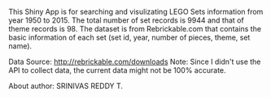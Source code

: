 This Shiny App is for searching and visulizating LEGO Sets information from year 1950 to 2015. The total number of set records is 9944 and that of theme records is 98.
The dataset is from Rebrickable.com that contains the basic information of each set (set id, year, number of pieces, theme, set name).

Data Source: http://rebrickable.com/downloads
Note: Since I didn't use the API to collect data, the current data might not be 100% accurate.

About author: SRINIVAS REDDY T.